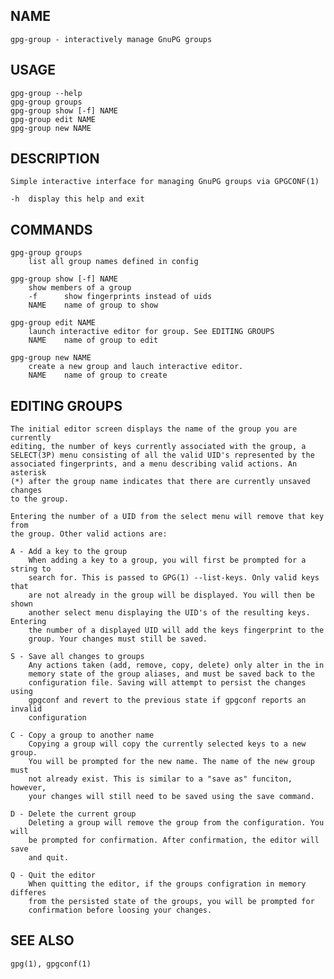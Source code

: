 ## NAME
    gpg-group - interactively manage GnuPG groups
## USAGE
    gpg-group --help
    gpg-group groups
    gpg-group show [-f] NAME
    gpg-group edit NAME
    gpg-group new NAME

## DESCRIPTION
    Simple interactive interface for managing GnuPG groups via GPGCONF(1)

    -h  display this help and exit

## COMMANDS

    gpg-group groups
        list all group names defined in config

    gpg-group show [-f] NAME
        show members of a group
        -f      show fingerprints instead of uids
        NAME    name of group to show

    gpg-group edit NAME
        launch interactive editor for group. See EDITING GROUPS
        NAME    name of group to edit

    gpg-group new NAME
        create a new group and lauch interactive editor.
        NAME    name of group to create

## EDITING GROUPS
    The initial editor screen displays the name of the group you are currently
    editing, the number of keys currently associated with the group, a
    SELECT(3P) menu consisting of all the valid UID's represented by the
    associated fingerprints, and a menu describing valid actions. An asterisk
    (*) after the group name indicates that there are currently unsaved changes
    to the group.

    Entering the number of a UID from the select menu will remove that key from
    the group. Other valid actions are:

    A - Add a key to the group
        When adding a key to a group, you will first be prompted for a string to
        search for. This is passed to GPG(1) --list-keys. Only valid keys that
        are not already in the group will be displayed. You will then be shown
        another select menu displaying the UID's of the resulting keys. Entering
        the number of a displayed UID will add the keys fingerprint to the
        group. Your changes must still be saved.

    S - Save all changes to groups
        Any actions taken (add, remove, copy, delete) only alter in the in
        memory state of the group aliases, and must be saved back to the
        configuration file. Saving will attempt to persist the changes using
        gpgconf and revert to the previous state if gpgconf reports an invalid
        configuration

    C - Copy a group to another name
        Copying a group will copy the currently selected keys to a new group.
        You will be prompted for the new name. The name of the new group must
        not already exist. This is similar to a "save as" funciton, however,
        your changes will still need to be saved using the save command.

    D - Delete the current group
        Deleting a group will remove the group from the configuration. You will
        be prompted for confirmation. After confirmation, the editor will save
        and quit.

    Q - Quit the editor
        When quitting the editor, if the groups configration in memory differes
        from the persisted state of the groups, you will be prompted for
        confirmation before loosing your changes.

## SEE ALSO
    gpg(1), gpgconf(1)


